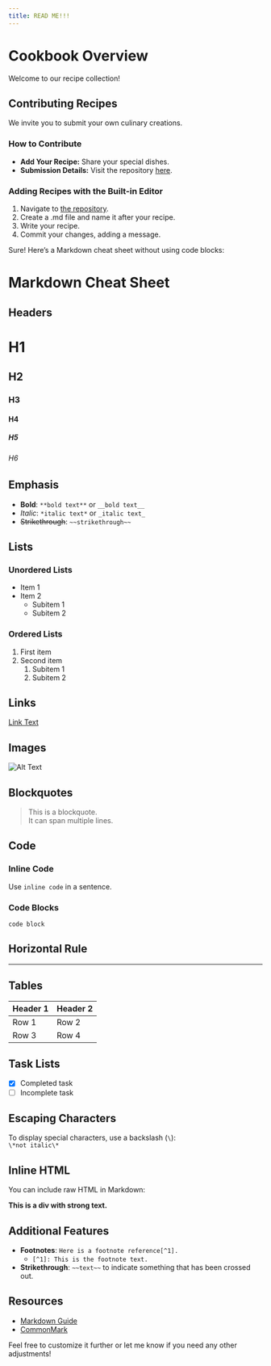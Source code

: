 ```yaml
---
title: READ ME!!!
---
```


# Cookbook Overview

Welcome to our recipe collection!

## Contributing Recipes

We invite you to submit your own culinary creations.

### How to Contribute

- **Add Your Recipe:** Share your special dishes.
- **Submission Details:** Visit the repository [here](https://github.com/yinon4/index-of).

### Adding Recipes with the Built-in Editor

1. Navigate to [the repository](https://github.com/yinon4/index-of/tree/main/markdown/recipes).
2. Create a .md file and name it after your recipe.
3. Write your recipe.
4. Commit your changes, adding a message.

Sure! Here’s a Markdown cheat sheet without using code blocks:

# Markdown Cheat Sheet

## Headers

# H1

## H2

### H3

#### H4

##### H5

###### H6

## Emphasis

- **Bold**: `**bold text**` or `__bold text__`
- _Italic_: `*italic text*` or `_italic text_`
- ~~Strikethrough~~: `~~strikethrough~~`

## Lists

### Unordered Lists

- Item 1
- Item 2
  - Subitem 1
  - Subitem 2

### Ordered Lists

1. First item
2. Second item
   1. Subitem 1
   2. Subitem 2

## Links

[Link Text](https://example.com)

## Images

![Alt Text](image-url.jpg)

## Blockquotes

> This is a blockquote.  
> It can span multiple lines.

## Code

### Inline Code

Use `inline code` in a sentence.

### Code Blocks

```
code block
```

## Horizontal Rule

---

## Tables

| Header 1 | Header 2 |
| -------- | -------- |
| Row 1    | Row 2    |
| Row 3    | Row 4    |

## Task Lists

- [x] Completed task
- [ ] Incomplete task

## Escaping Characters

To display special characters, use a backslash (`\`):  
`\*not italic\*`

## Inline HTML

You can include raw HTML in Markdown:

<div>  
  <strong>This is a div with strong text.</strong>  
</div>

## Additional Features

- **Footnotes**: `Here is a footnote reference[^1].`
  - `[^1]: This is the footnote text.`
- **Strikethrough**: `~~text~~` to indicate something that has been crossed out.

## Resources

- [Markdown Guide](https://www.markdownguide.org/)
- [CommonMark](https://commonmark.org/)

Feel free to customize it further or let me know if you need any other adjustments!
